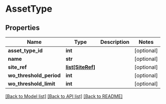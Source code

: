 # AssetType

## Properties
Name | Type | Description | Notes
------------ | ------------- | ------------- | -------------
**asset_type_id** | **int** |  | [optional] 
**name** | **str** |  | [optional] 
**site_ref** | [**list[SiteRef]**](SiteRef.md) |  | [optional] 
**wo_threshold_period** | **int** |  | [optional] 
**wo_threshold_limit** | **int** |  | [optional] 

[[Back to Model list]](../README.md#documentation-for-models) [[Back to API list]](../README.md#documentation-for-api-endpoints) [[Back to README]](../README.md)

